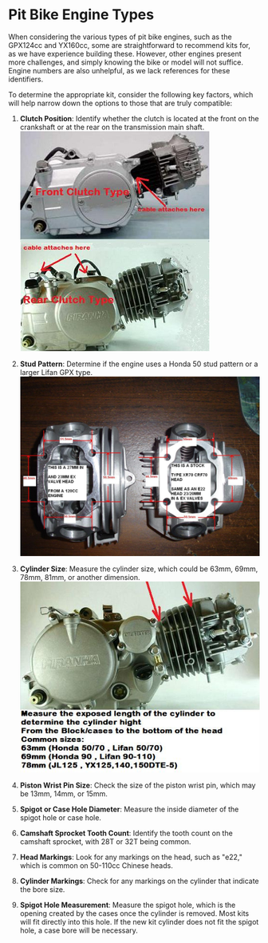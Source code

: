 # Pit Bike Engine Types

When considering the various types of pit bike engines, such as the GPX124cc and YX160cc, some are straightforward to recommend kits for, as we have experience building these. However, other engines present more challenges, and simply knowing the bike or model will not suffice. Engine numbers are also unhelpful, as we lack references for these identifiers.

To determine the appropriate kit, consider the following key factors, which will help narrow down the options to those that are truly compatible:

1. **Clutch Position**: Identify whether the clutch is located at the front on the crankshaft or at the rear on the transmission main shaft.  
   ![Clutch Types](../../static/img/clutchtypes.jpg)

2. **Stud Pattern**: Determine if the engine uses a Honda 50 stud pattern or a larger Lifan GPX type.  
   ![Stud Pattern Comparison](../../static/img/LIFAV%20vs%20e22%20head%20PIVTURE%20dratv_1943_57254378.jpg)

3. **Cylinder Size**: Measure the cylinder size, which could be 63mm, 69mm, 78mm, 81mm, or another dimension.  
   ![Cylinder Size](../../static/img/PIRANHA150ccPITBIKEENGIN_1.jpg)

4. **Piston Wrist Pin Size**: Check the size of the piston wrist pin, which may be 13mm, 14mm, or 15mm.

5. **Spigot or Case Hole Diameter**: Measure the inside diameter of the spigot hole or case hole.

6. **Camshaft Sprocket Tooth Count**: Identify the tooth count on the camshaft sprocket, with 28T or 32T being common.

7. **Head Markings**: Look for any markings on the head, such as "e22," which is common on 50-110cc Chinese heads.

8. **Cylinder Markings**: Check for any markings on the cylinder that indicate the bore size.

9. **Spigot Hole Measurement**: Measure the spigot hole, which is the opening created by the cases once the cylinder is removed. Most kits will fit directly into this hole. If the new kit cylinder does not fit the spigot hole, a case bore will be necessary.
